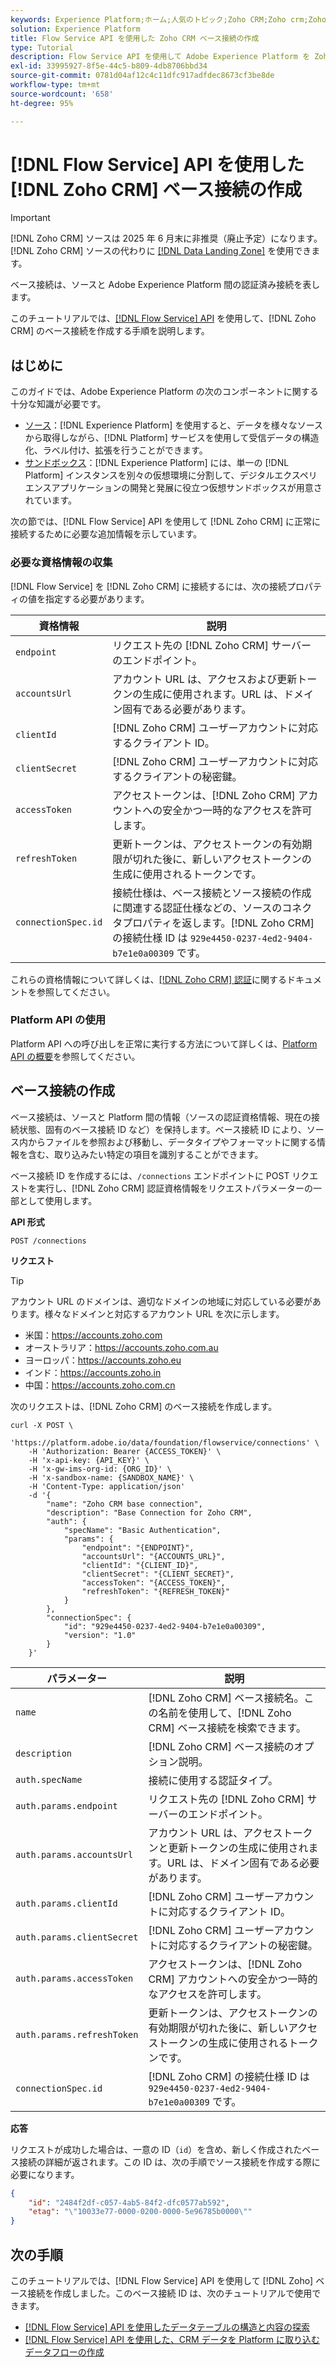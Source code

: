 ```yaml
---
keywords: Experience Platform;ホーム;人気のトピック;Zoho CRM;Zoho crm;Zoho;zoho
solution: Experience Platform
title: Flow Service API を使用した Zoho CRM ベース接続の作成
type: Tutorial
description: Flow Service API を使用して Adobe Experience Platform を Zoho CRM に接続する方法を説明します。
exl-id: 33995927-8f5e-44c5-b809-4db8706bbd34
source-git-commit: 0781d04af12c4c11dfc917adfdec8673cf3be8de
workflow-type: tm+mt
source-wordcount: '658'
ht-degree: 95%

---
```


# [!DNL Flow Service] API を使用した [!DNL Zoho CRM] ベース接続の作成

>[!IMPORTANT]
>
>[!DNL Zoho CRM] ソースは 2025 年 6 月末に非推奨（廃止予定）になります。 [!DNL Zoho CRM] ソースの代わりに [[!DNL Data Landing Zone]](../cloud-storage/data-landing-zone.md) を使用できます。

ベース接続は、ソースと Adobe Experience Platform 間の認証済み接続を表します。

このチュートリアルでは、[[!DNL Flow Service] API](https://www.adobe.io/experience-platform-apis/references/flow-service/) を使用して、[!DNL Zoho CRM] のベース接続を作成する手順を説明します。

## はじめに

このガイドでは、Adobe Experience Platform の次のコンポーネントに関する十分な知識が必要です。

* [ソース](../../../../home.md)：[!DNL Experience Platform] を使用すると、データを様々なソースから取得しながら、[!DNL Platform] サービスを使用して受信データの構造化、ラベル付け、拡張を行うことができます。
* [サンドボックス](../../../../../sandboxes/home.md)：[!DNL Experience Platform] には、単一の [!DNL Platform] インスタンスを別々の仮想環境に分割して、デジタルエクスペリエンスアプリケーションの開発と発展に役立つ仮想サンドボックスが用意されています。

次の節では、[!DNL Flow Service] API を使用して [!DNL Zoho CRM] に正常に接続するために必要な追加情報を示しています。

### 必要な資格情報の収集

[!DNL Flow Service] を [!DNL Zoho CRM] に接続するには、次の接続プロパティの値を指定する必要があります。

| 資格情報 | 説明 |
| --- | --- |
| `endpoint` | リクエスト先の [!DNL Zoho CRM] サーバーのエンドポイント。 |
| `accountsUrl` | アカウント URL は、アクセスおよび更新トークンの生成に使用されます。URL は、ドメイン固有である必要があります。 |
| `clientId` | [!DNL Zoho CRM] ユーザーアカウントに対応するクライアント ID。 |
| `clientSecret` | [!DNL Zoho CRM] ユーザーアカウントに対応するクライアントの秘密鍵。 |
| `accessToken` | アクセストークンは、[!DNL Zoho CRM] アカウントへの安全かつ一時的なアクセスを許可します。 |
| `refreshToken` | 更新トークンは、アクセストークンの有効期限が切れた後に、新しいアクセストークンの生成に使用されるトークンです。 |
| `connectionSpec.id` | 接続仕様は、ベース接続とソース接続の作成に関連する認証仕様などの、ソースのコネクタプロパティを返します。[!DNL Zoho CRM] の接続仕様 ID は `929e4450-0237-4ed2-9404-b7e1e0a00309` です。 |

これらの資格情報について詳しくは、[[!DNL Zoho CRM] 認証](https://www.zoho.com/crm/developer/docs/api/v2/oauth-overview.html)に関するドキュメントを参照してください。

### Platform API の使用

Platform API への呼び出しを正常に実行する方法について詳しくは、[Platform API の概要](../../../../../landing/api-guide.md)を参照してください。

## ベース接続の作成

ベース接続は、ソースと Platform 間の情報（ソースの認証資格情報、現在の接続状態、固有のベース接続 ID など）を保持します。ベース接続 ID により、ソース内からファイルを参照および移動し、データタイプやフォーマットに関する情報を含む、取り込みたい特定の項目を識別することができます。

ベース接続 ID を作成するには、`/connections` エンドポイントに POST リクエストを実行し、[!DNL Zoho CRM] 認証資格情報をリクエストパラメーターの一部として使用します。

**API 形式**

```https
POST /connections
```

**リクエスト**

>[!TIP]
>
>アカウント URL のドメインは、適切なドメインの地域に対応している必要があります。様々なドメインと対応するアカウント URL を次に示します。<ul><li>米国：https://accounts.zoho.com</li><li>オーストラリア：https://accounts.zoho.com.au</li><li>ヨーロッパ：https://accounts.zoho.eu</li><li>インド：https://accounts.zoho.in</li><li>中国：https://accounts.zoho.com.cn</li></ul>

次のリクエストは、[!DNL Zoho CRM] のベース接続を作成します。

```shell
curl -X POST \
    'https://platform.adobe.io/data/foundation/flowservice/connections' \
    -H 'Authorization: Bearer {ACCESS_TOKEN}' \
    -H 'x-api-key: {API_KEY}' \
    -H 'x-gw-ims-org-id: {ORG_ID}' \
    -H 'x-sandbox-name: {SANDBOX_NAME}' \
    -H 'Content-Type: application/json'
    -d '{
        "name": "Zoho CRM base connection",
        "description": "Base Connection for Zoho CRM",
        "auth": {
            "specName": "Basic Authentication",
            "params": {
                "endpoint": "{ENDPOINT}",
                "accountsUrl": "{ACCOUNTS_URL}",
                "clientId": "{CLIENT_ID}",
                "clientSecret": "{CLIENT_SECRET}",
                "accessToken": "{ACCESS_TOKEN}",
                "refreshToken": "{REFRESH_TOKEN}"
            }
        },
        "connectionSpec": {
            "id": "929e4450-0237-4ed2-9404-b7e1e0a00309",
            "version": "1.0"
        }
    }'
```

| パラメーター | 説明 |
| --- | --- |
| `name` | [!DNL Zoho CRM] ベース接続名。この名前を使用して、[!DNL Zoho CRM] ベース接続を検索できます。 |
| `description` | [!DNL Zoho CRM] ベース接続のオプション説明。 |
| `auth.specName` | 接続に使用する認証タイプ。 |
| `auth.params.endpoint` | リクエスト先の [!DNL Zoho CRM] サーバーのエンドポイント。 |
| `auth.params.accountsUrl` | アカウント URL は、アクセストークンと更新トークンの生成に使用されます。URL は、ドメイン固有である必要があります。 |
| `auth.params.clientId` | [!DNL Zoho CRM] ユーザーアカウントに対応するクライアント ID。 |
| `auth.params.clientSecret` | [!DNL Zoho CRM] ユーザーアカウントに対応するクライアントの秘密鍵。 |
| `auth.params.accessToken` | アクセストークンは、[!DNL Zoho CRM] アカウントへの安全かつ一時的なアクセスを許可します。 |
| `auth.params.refreshToken` | 更新トークンは、アクセストークンの有効期限が切れた後に、新しいアクセストークンの生成に使用されるトークンです。 |
| `connectionSpec.id` | [!DNL Zoho CRM] の接続仕様 ID は `929e4450-0237-4ed2-9404-b7e1e0a00309` です。 |

**応答**

リクエストが成功した場合は、一意の ID（`id`）を含め、新しく作成されたベース接続の詳細が返されます。この ID は、次の手順でソース接続を作成する際に必要になります。

```json
{
    "id": "2484f2df-c057-4ab5-84f2-dfc0577ab592",
    "etag": "\"10033e77-0000-0200-0000-5e96785b0000\""
}
```

## 次の手順

このチュートリアルでは、[!DNL Flow Service] API を使用して [!DNL Zoho] ベース接続を作成しました。このベース接続 ID は、次のチュートリアルで使用できます。

* [ [!DNL Flow Service]  API を使用したデータテーブルの構造と内容の探索](../../explore/tabular.md)
* [ [!DNL Flow Service] API を使用した、CRM データを Platform に取り込むデータフローの作成](../../collect/crm.md)
